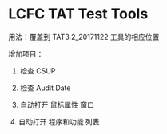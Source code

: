 # LCFC TAT Test Tools

用法：覆盖到 TAT3.2_20171122 工具的相应位置

增加项目：

  1. 检查 CSUP

  2. 检查 Audit Date

  3. 自动打开 鼠标属性 窗口

  4. 自动打开 程序和功能 列表

